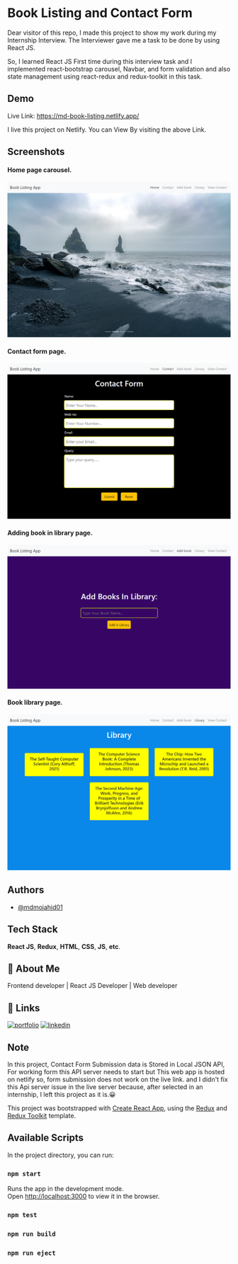 
# Book Listing and Contact Form

Dear visitor of this repo,
I made this project to show my work during my Internship Interview. The Interviewer gave me a task to be done by using React JS.

So, I learned React JS First time during this interview task and I implemented react-bootstrap carousel, Navbar, and form validation and also state management using react-redux and redux-toolkit in this task.

## Demo

Live Link: https://md-book-listing.netlify.app/

I live this project on Netlify. You can View By visiting the above Link.
## Screenshots
#### Home page carousel.
![App Screenshot](https://raw.githubusercontent.com/mdmojahid01/book-listing/master/project%20screenshot/1.png)
#### Contact form page.
![App Screenshot](https://raw.githubusercontent.com/mdmojahid01/book-listing/master/project%20screenshot/2.png)
#### Adding book in library page.
![App Screenshot](https://raw.githubusercontent.com/mdmojahid01/book-listing/master/project%20screenshot/3.png)
#### Book library page.
![App Screenshot](https://raw.githubusercontent.com/mdmojahid01/book-listing/master/project%20screenshot/4.png)

## Authors

- [@mdmojahid01](https://www.github.com/mdmojahid01)


## Tech Stack

 **React JS**, **Redux**, **HTML**, **CSS**, **JS**, **etc**.


## 🚀 About Me

Frontend developer | React JS Developer | Web developer


## 🔗 Links
[![portfolio](https://img.shields.io/badge/my_portfolio-000?style=for-the-badge&logo=ko-fi&logoColor=white)](https://mdmojahid.netlify.app/)
[![linkedin](https://img.shields.io/badge/linkedin-0A66C2?style=for-the-badge&logo=linkedin&logoColor=white)](https://www.linkedin.com/in/mdmojahid01)



## Note

In this project, Contact Form Submission data is Stored in Local JSON API, For working form this API server needs to start but This web app is hosted on netlify so, form submission does not work on the live link. and I didn't fix this Api server issue in the live server because, after selected in an internship, I left this project as it is.😀 

This project was bootstrapped with [Create React App](https://github.com/facebook/create-react-app), using the [Redux](https://redux.js.org/) and [Redux Toolkit](https://redux-toolkit.js.org/) template.

## Available Scripts
In the project directory, you can run:
### `npm start`
Runs the app in the development mode.<br />
Open [http://localhost:3000](http://localhost:3000) to view it in the browser.
### `npm test`
### `npm run build`
### `npm run eject`

